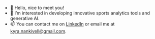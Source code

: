 - 👋 Hello, nice to meet you!
- 👀 I’m interested in developing innovative sports analytics tools and generative AI.
- 📫 You can contact me on [LinkedIn](https://www.linkedin.com/in/kyranank/) or email me at kyra.nankivell@gmail.com.

<!---
kyra-nank/kyra-nank is a ✨ special ✨ repository because its `README.md` (this file) appears on your GitHub profile.
You can click the Preview link to take a look at your changes.
--->
